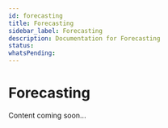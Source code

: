 ```yaml
---
id: forecasting
title: Forecasting
sidebar_label: Forecasting
description: Documentation for Forecasting
status: 
whatsPending: 
---
```


# Forecasting

Content coming soon...

